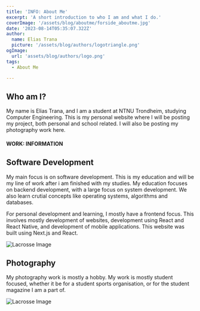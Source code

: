```yaml
---
title: 'INFO: About Me'
excerpt: 'A short introduction to who I am and what I do.'
coverImage: '/assets/blog/aboutme/forside_aboutme.jpg'
date: '2023-08-14T05:35:07.322Z'
author:
  name: Elias Trana
  picture: '/assets/blog/authors/logotriangle.png'
ogImage:
  url: 'assets/blog/authors/logo.png'
tags:
  - About Me

---
```




## Who am I?

My name is Elias Trana, and I am a student at NTNU Trondheim, studying Computer Engineering.
This is my personal website where I will be posting my project, both personal and school related. I will also be posting my photography work here.

#### **WORK:** INFORMATION

## Software Development

My main focus is on software development. This is my education and will be my line of work after i am finished with my studies. My education focuses on backend development, with a large focus on system development. We also learn crutial concepts like operating systems, algorithms and databases. 

For personal development and learning, I mostly have a frontend focus. This involves mostly development of websites, development using React and React Native, and development of mobile applications. This website was built using Next.js and React. 


![Lacrosse Image](/assets/blog/aboutme/selfie.jpeg)



## Photography

My photography work is mostly a hobby. My work is mostly student focused, whether it be for a student sports organisation, or for the student magazine I am a part of. 

![Lacrosse Image](/assets/blog/aboutme/foto.jpg)


